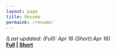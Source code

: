 ```yaml
---
layout: page
title: Resume
permaink: /resume/
---
```


_(Last updated: (Full): Apr 16 (Short):Apr 16)_  
**[Full][resume full] | [Short][resume short]**

[resume full]:assets/resume_full.pdf
[resume short]:assets/resume_short.pdf
